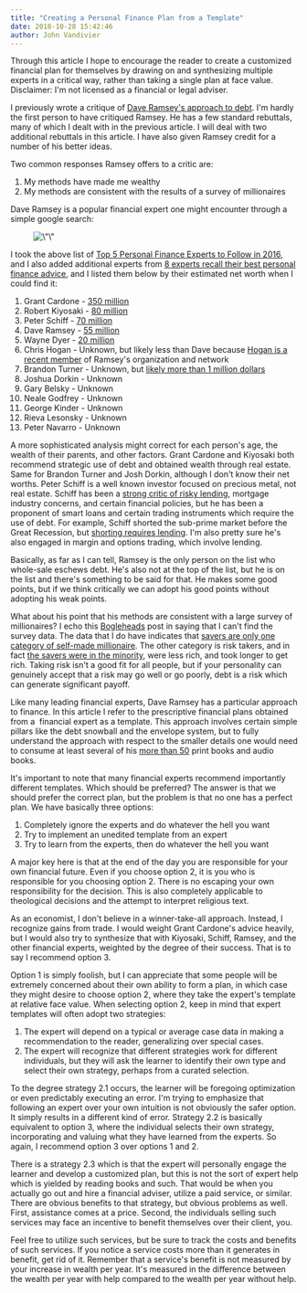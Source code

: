 ```yaml
---
title: "Creating a Personal Finance Plan from a Template"
date: 2018-10-28 15:42:46
author: John Vandivier
---
```




<!-- wp:paragraph -->
<p>Through this article I hope to encourage the reader to create a customized financial plan for themselves by drawing on and synthesizing multiple experts in a critical way, rather than taking a single plan at face value. Disclaimer: I'm not licensed as a financial or legal adviser. </p>
<!-- /wp:paragraph -->

<!-- wp:paragraph -->
<p>I previously wrote a critique of <a href=\"http://www.afterecon.com/economics-and-finance/ramsey-is-wrong-on-debt/\">Dave Ramsey's approach to debt</a>. I'm hardly the first person to have critiqued Ramsey. He has a few standard rebuttals, many of which I dealt with in the previous article. I will deal with two additional rebuttals in this article. I have also given Ramsey credit for a number of his better ideas.</p>
<!-- /wp:paragraph -->

<!-- wp:paragraph -->
<p>Two common responses Ramsey offers to a critic are:</p>
<!-- /wp:paragraph -->

<!-- wp:list {\"ordered\":true} -->
<ol><li>My methods have made me wealthy</li><li>My methods are consistent with the results of a survey of millionaires<br/></li></ol>
<!-- /wp:list -->

<!-- wp:paragraph -->
<p>Dave Ramsey is a popular financial expert one might encounter through a simple google search:</p>
<!-- /wp:paragraph -->

<!-- wp:image {\"id\":6948} -->
<figure class=\"wp-block-image\"><img src=\"http://www.afterecon.com/wp-content/uploads/2018/10/image-4.png\" alt=\"\" class=\"wp-image-6948\"/></figure>
<!-- /wp:image -->

<!-- wp:paragraph -->
<p>I took the above list of <a href=\"https://www.investopedia.com/articles/personal-finance/020216/top-5-personal-finance-experts-follow-2016.asp\">Top 5 Personal Finance Experts to Follow in 2016</a>, and I also added additional experts from <a href=\"https://www.bankrate.com/finance/personal-finance/8-experts-recall-their-best-personal-finance-advice-1.aspx\">8 experts recall their best personal finance advice</a>, and I listed them below by their estimated net worth when I could find it:</p>
<!-- /wp:paragraph -->

<!-- wp:list {\"ordered\":true} -->
<ol><li>Grant Cardone - <a href=\"https://www.investopedia.com/articles/personal-finance/072315/how-grant-cardone-built-350m-real-estate-empire.asp\">350 million</a></li><li>Robert Kiyosaki - <a href=\"https://www.businessinsider.com/the-author-of-the-rich-dad-poor-dad-books-has-filed-for-chapter-7-bankruptcy-2012-10\">80 million</a></li><li>Peter Schiff - <a href=\"https://www.celebritynetworth.com/richest-businessmen/wall-street/peter-schiff-net-worth/\">70 million</a></li><li>Dave Ramsey - <a href=\"https://www.therichest.com/celebnetworth/celeb/tv-personality/dave-ramsey-net-worth/\">55 million</a></li><li>Wayne Dyer - <a href=\"https://www.celebritynetworth.com/richest-celebrities/authors/wayne-dyer-net-worth/\">20 million</a></li><li>Chris Hogan - Unknown, but likely less than Dave because <a href=\"https://www.chrishogan360.com/podcast/\">Hogan is a recent member</a> of Ramsey's organization and network<br/></li><li>Brandon Turner - Unknown, but <a href=\"https://www.biggerpockets.com/renewsblog/2016/05/02/how-to-become-a-millionaire/\">likely more than 1 million dollars</a></li><li>Joshua Dorkin - Unknown</li><li>Gary Belsky - Unknown</li><li>Neale Godfrey - Unknown</li><li>George Kinder - Unknown</li><li>Rieva Lesonsky - Unknown</li><li>Peter Navarro - Unknown</li></ol>
<!-- /wp:list -->

<!-- wp:paragraph -->
<p>A more sophisticated analysis might correct for each person's age, the wealth of their parents, and other factors. Grant Cardone and Kiyosaki both recommend strategic use of debt and obtained wealth through real estate. Same for Brandon Turner and Josh Dorkin, although I don't know their net worths. Peter Schiff is a well known investor focused on precious metal, not real estate. Schiff has been a <a href=\"https://www.youtube.com/watch?v=h2Gj5snyn_M\">strong critic of risky lending</a>, mortgage industry concerns, and certain financial policies, but he has been a proponent of smart loans and certain trading instruments which require the use of debt. For example, Schiff shorted the sub-prime market before the Great Recession, but <a href=\"https://www.dummies.com/personal-finance/investing/online-investing/how-to-sell-stock-short-2/\">shorting requires lending</a>. I'm also pretty sure he's also engaged in margin and options trading, which involve lending.</p>
<!-- /wp:paragraph -->

<!-- wp:paragraph -->
<p>Basically, as far as I can tell, Ramsey is the only person on the list who whole-sale eschews debt. He's also not at the top of the list, but he is on the list and there's something to be said for that. He makes some good points, but if we think critically we can adopt his good points without adopting his weak points.</p>
<!-- /wp:paragraph -->

<!-- wp:paragraph -->
<p>What about his point that his methods are consistent with a large survey of millionaires? I echo this <a href=\"https://www.bogleheads.org/forum/viewtopic.php?t=237926\">Bogleheads</a> post in saying that I can't find the survey data. The data that I do have indicates that <a href=\"https://www.businessinsider.com/self-made-millionaires-habits-build-wealth-2017-9\">savers are only one category of self-made millionaire</a>. The other category is risk takers, and in fact <a href=\"https://www.businessinsider.com/to-get-rich-sell-something-2016-7\">the savers were in the minority</a>, were less rich, and took longer to get rich. Taking risk isn't a good fit for all people, but if your personality can genuinely accept that a risk may go well or go poorly, debt is a risk which can generate significant payoff.</p>
<!-- /wp:paragraph -->

<!-- wp:paragraph -->
<p>Like many leading financial experts, Dave Ramsey has a particular approach to finance. In this article I refer to the prescriptive financial plans obtained from a  financial expert as a template. This approach involves certain simple pillars like the debt snowball and the envelope system, but to fully understand the approach with respect to the smaller details one would need to consume at least several of his <a href=\"https://www.daveramsey.com/store/books\">more than 50</a> print books and audio books.</p>
<!-- /wp:paragraph -->

<!-- wp:paragraph -->
<p>It's important to note that many financial experts recommend importantly different templates. Which should be preferred? The answer is that we should prefer the correct plan, but the problem is that no one has a perfect plan. We have basically three options:</p>
<!-- /wp:paragraph -->

<!-- wp:list {\"ordered\":true} -->
<ol><li>Completely ignore the experts and do whatever the hell you want</li><li>Try to implement an unedited template from an expert</li><li>Try to learn from the experts, then do whatever the hell you want</li></ol>
<!-- /wp:list -->

<!-- wp:paragraph -->
<p>A major key here is that at the end of the day you are responsible for your own financial future. Even if you choose option 2, it is you who is responsible for you choosing option 2. There is no escaping your own responsibility for the decision. This is also completely applicable to theological decisions and the attempt to interpret religious text.</p>
<!-- /wp:paragraph -->

<!-- wp:paragraph -->
<p>

As an economist, I don't believe in a winner-take-all approach. Instead, I recognize gains from trade. I would weight Grant Cardone's advice heavily, but I would also try to synthesize that with Kiyosaki, Schiff, Ramsey, and the other financial experts, weighted by the degree of their success. That is to say I recommend option 3.

</p>
<!-- /wp:paragraph -->

<!-- wp:paragraph -->
<p>Option 1 is simply foolish, but I can appreciate that some people will be extremely concerned about their own ability to form a plan, in which case they might desire to choose option 2, where they take the expert's template at relative face value. When selecting option 2, keep in mind that expert templates will often adopt two strategies:</p>
<!-- /wp:paragraph -->

<!-- wp:list {\"ordered\":true} -->
<ol><li>The expert will depend on a typical or average case data in making a recommendation to the reader, generalizing over special cases.</li><li>The expert will recognize that different strategies work for different individuals, but they will ask the learner to identify their own type and select their own strategy, perhaps from a curated selection.</li></ol>
<!-- /wp:list -->

<!-- wp:paragraph -->
<p>To the degree strategy 2.1 occurs, the learner will be foregoing optimization or even predictably executing an error. I'm trying to emphasize that following an expert over your own intuition is not obviously the safer option. It simply results in a different kind of error. Strategy 2.2 is basically equivalent to option 3, where the individual selects their own strategy, incorporating and valuing what they have learned from the experts. So again, I recommend option 3 over options 1 and 2.</p>
<!-- /wp:paragraph -->

<!-- wp:paragraph -->
<p>There is a strategy 2.3 which is that the expert will personally engage the learner and develop a customized plan, but this is not the sort of expert help which is yielded by reading books and such. That would be when you actually go out and hire a financial adviser, utilize a paid service, or similar. There are obvious benefits to that strategy, but obvious problems as well. First, assistance comes at a price. Second, the individuals selling such services may face an incentive to benefit themselves over their client, you.</p>
<!-- /wp:paragraph -->

<!-- wp:paragraph -->
<p>Feel free to utilize such services, but be sure to track the costs and benefits of such services. If you notice a service costs more than it generates in benefit, get rid of it. Remember that a service's benefit is not measured by your increase in wealth per year. It's measured in the difference between the wealth per year with help compared to the wealth per year without help.</p>
<!-- /wp:paragraph -->